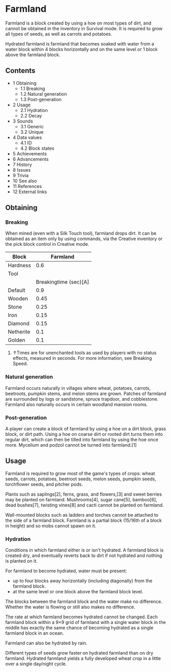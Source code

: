 # Farmland
Farmland is a block created by using a hoe on most types of dirt, and cannot be obtained in the inventory in Survival mode. It is required to grow all types of seeds, as well as carrots and potatoes.

Hydrated farmland is farmland that becomes soaked with water from a water block within 4 blocks horizontally and on the same level or 1 block above the farmland block.

## Contents
- 1 Obtaining
	- 1.1 Breaking
	- 1.2 Natural generation
	- 1.3 Post-generation
- 2 Usage
	- 2.1 Hydration
	- 2.2 Decay
- 3 Sounds
	- 3.1 Generic
	- 3.2 Unique
- 4 Data values
	- 4.1 ID
	- 4.2 Block states
- 5 Achievements
- 6 Advancements
- 7 History
- 8 Issues
- 9 Trivia
- 10 See also
- 11 References
- 12 External links

## Obtaining
### Breaking
When mined (even with a Silk Touch tool), farmland drops dirt. It can be obtained as an item only by using commands, via the Creative inventory or the pick block control in Creative mode.

| Block     | Farmland              |
|-----------|-----------------------|
| Hardness  | 0.6                   |
| Tool      |                       |
|           | Breakingtime (sec)[A] |
| Default   | 0.9                   |
| Wooden    | 0.45                  |
| Stone     | 0.25                  |
| Iron      | 0.15                  |
| Diamond   | 0.15                  |
| Netherite | 0.1                   |
| Golden    | 0.1                   |

1. ↑Times are for unenchanted tools as used by players with no status effects, measured in seconds. For more information, see Breaking Speed.

### Natural generation
Farmland occurs naturally in villages where wheat, potatoes, carrots, beetroots, pumpkin stems, and melon stems are grown. Patches of farmland are surrounded by logs or sandstone, spruce trapdoor, and cobblestone. Farmland also naturally occurs in certain woodland mansion rooms.

### Post-generation
A player can create a block of farmland by using a hoe on a dirt block, grass block, or dirt path. Using a hoe on coarse dirt or rooted dirt turns them into regular dirt, which can then be tilled into farmland by using the hoe once more. Mycelium and podzol cannot be turned into farmland.[1]

## Usage
Farmland is required to grow most of the game's types of crops: wheat seeds, carrots, potatoes, beetroot seeds, melon seeds, pumpkin seeds, torchflower seeds, and pitcher pods.

Plants such as saplings[2], ferns, grass, and flowers,[3] and sweet berries may be planted on farmland. Mushrooms[4], sugar cane[5], bamboo[6], dead bushes[7], twisting vines[8] and cacti cannot be planted on farmland.

Wall-mounted blocks such as ladders and torches cannot be attached to the side of a farmland block. Farmland is a partial block (15/16th of a block in height) and so mobs cannot spawn on it.

### Hydration
Conditions in which farmland either is or isn't hydrated.
A farmland block is created dry, and eventually reverts back to dirt if not hydrated and nothing is planted on it.

For farmland to become hydrated, water must be present:

- up to four blocks away horizontally (including diagonally) from the farmland block.
- at the same level or one block above the farmland block level.

The blocks between the farmland block and the water make no difference. Whether the water is flowing or still also makes no difference.

The rate at which farmland becomes hydrated cannot be changed. Each farmland block within a 9×9 grid of farmland with a single water block in the middle has exactly the same chance of becoming hydrated as a single farmland block in an ocean.

Farmland can also be hydrated by rain.

Different types of seeds grow faster on hydrated farmland than on dry farmland. Hydrated farmland yields a fully developed wheat crop in a little over a single day/night cycle.

